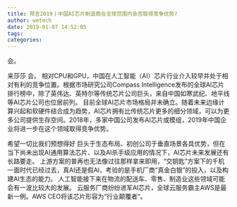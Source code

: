 ```yaml
---
title: 预言2019丨中国AI芯片制造商在全球范围内会否取得竞争优势?
author: wetech
date: 2019-01-07 14:52:05
tags: 
categories: 
---
```

会。
<!-- more -->
来莎莎
会。
相对CPU和GPU，中国在人工智能（AI）芯片行业介入较早并处于相对有利的竞争位置。根据市场研究公司Compass Intelligence发布的全球AI芯片排行榜中，除了英伟达、英特尔等传统芯片公司巨头，来自中国如寒武纪、地平线等AI芯片公司也位居前列。
目前全球AI芯片市场格局并未确立。随着未来边缘计算兴起和软硬件结合成为趋势，AI芯片拥有比传统芯片更多的细分领域，可以为更多公司提供生存空间。2018年，多家中国公司发布AI芯片或模组，2019年中国企业将进一步在这个领域取得竞争优势。
 
 
希望一切比我们预想得好
巨头于生态布局、初创公司于垂直场景各具优势，但在当下尚未出现AI通用算法芯片、以及AI杀手级应用的情况下，AI芯片未来发展还有长路要走。
上游方案的普再也无法像过往那样拿来即用，“交钥匙”方案下的千机一面时代已经过去，真AI还是假AI，考验的是手机厂商“真金白银”的投入，以及构建AI生态的能力。
人工智能接下来在物流的配送车、零售、制造业这些领域可能会有一波比较大的发展。
云服务厂商纷纷进军AI芯片，全球云服务霸主AWS是最新一例。AWS CEO将该芯片形容为“行业颠覆者”。
